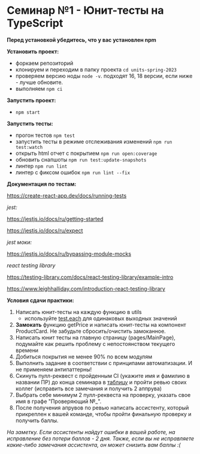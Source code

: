 # Семинар №1 - Юнит-тесты на TypeScript

**Перед установкой убедитесь, что у вас установлен npm**

**Установить проект:**

- форкаем репозиторий
- клонируем и переходим в папку проекта `cd units-spring-2023`
- проверяем версию ноды `node -v`. подходят 16, 18 версии, если ниже - лучше обновите.
- выполняем `npm ci`

**Запустить проект:**

- `npm start`

**Запустить тесты:**

- прогон тестов `npm test`
- запустить тесты в режиме отслеживания изменений `npm run test:watch`
- открыть html отчет с покрытием `npm run open:coverage`
- обновить снапшоты `npm run test:update-snapshots`
- линтер `npm run lint`
- линтер с фиксом ошибок `npm run lint --fix`

**Документация по тестам:**

https://create-react-app.dev/docs/running-tests

_jest:_

https://jestjs.io/docs/ru/getting-started

https://jestjs.io/docs/ru/expect

_jest моки:_

https://jestjs.io/docs/ru/bypassing-module-mocks

_react testing library_

https://testing-library.com/docs/react-testing-library/example-intro

https://www.leighhalliday.com/introduction-react-testing-library

**Условия сдачи практики:**

1. Написать юнит-тесты на каждую функцию в utils
    - используйте [test.each](https://jestjs.io/docs/en/api#testeachtablename-fn-timeout) для одинаковых выходных значений
2. **Замокать** функцию getPrice и написать юнит-тесты на компонент ProductCard. Не забудьте сбросить/очистить замоканное.
3. Написать юнит тесты на главную страницу (pages/MainPage), подумайте как решить проблему с непостоянством текущего времени
4. Добиться покрытия не менее 90% по всем модулям
5. Выполнить задание в соответствии с принципами автоматизации. И не применяем антипаттерны!
6. Скинуть пулл-реквест с пройденным CI (укажите имя и фамилию в названии ПР) до конца семинара в [таблицу](https://docs.google.com/spreadsheets/d/1V8t90F2lD86REIyJuqWUvCGRHxo5k--48Rgih6nUltU/edit?usp=sharing) и пройти ревью своих коллег (исправить все замечания и получить 2 аппрува)
7. Выбрать себе минимум 2 пулл-реквеста на проверку, указать свое имя в графе "Проверяющий №_".
8. После получения апрувов по ревью написать ассистенту, который прикреплен к вашей команде, чтобы пройти финальную проверку и получить баллы.

*На заметку. Если ассистенты найдут ошибки в вашей работе, на исправление без потери баллов - 2 дня. Также, если вы не исправляете какие-либо замечания ассистента, он может снизить вам баллы :(*
